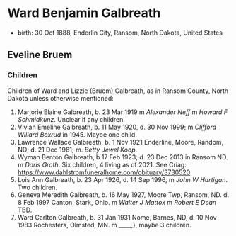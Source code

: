 # Ward Benjamin Galbreath

- birth: 30 Oct 1888, Enderlin City, Ransom, North Dakota, United States

## Eveline Bruem

### Children

Children of Ward and Lizzie (Bruem) Galbreath, as in Ransom County, North Dakota unless otherwise mentioned:

1. Marjorie Elaine Galbreath, b. 23 Mar 1919 m *Alexander Neff* m *Howard F Schmidkunz*.  Unclear if any children.
2. Vivian Emeline Galbreath, b. 11 May 1920, d. 30 Nov 1999; m *Clifford Willard Boxrud* in 1945. Maybe one child.
3. Lawrence Wallace Galbreath, b. 1 Nov 1921 Enderline, Moore, Random, ND; d. 21 Dec 1981; m. *Betty Jewel Koop*.
4. Wyman Benton Galbreath, b 17 Feb 1923; d. 23 Dec 2013 in Ransom ND. m *Doris Groth*.  Six children, 4 living as of 2021.   See Criag: https://www.dahlstromfuneralhome.com/obituary/3730520
5. Lois Ann Galbreath, b. 23 Apr 1926, d. 14 Sep 1996, m *John W Hartigan*. Two children.
6. Geneva Meredith Galbreath, b. 16 May 1927, Moore Twp, Ransom, ND.  d. 8 Feb 1997 Canton, Stark, Ohio. m *Walter J Mattox* m *Robert E Dean*   TBD.
7. Ward Carlton Galbreath, b. 31 Jan 1931 Nome, Barnes, ND, d. 10 Nov 1983 Rochesters, Olmsted, MN.  m *_____*}, maybe 3 children.
